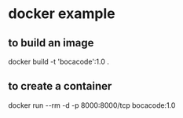# docker example
## to build an image
docker build -t 'bocacode':1.0 .

## to create a container 
docker run --rm -d -p 8000:8000/tcp bocacode:1.0
